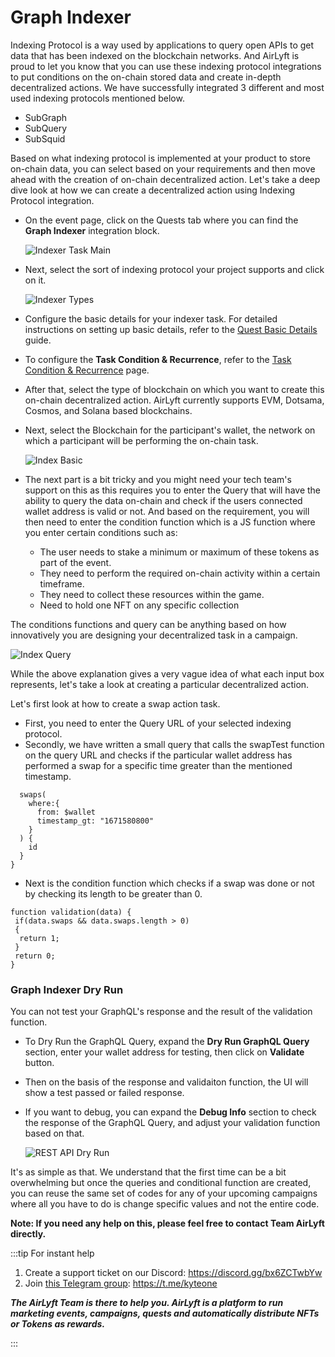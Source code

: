 # Graph Indexer

Indexing Protocol is a way used by applications to query open APIs to get data that has been indexed on the blockchain networks. And AirLyft is proud to let you know that you can use these indexing protocol integrations to put conditions on the on-chain stored data and create in-depth decentralized actions. We have successfully integrated 3 different and most used indexing protocols mentioned below.

- SubGraph
- SubQuery
- SubSquid

Based on what indexing protocol is implemented at your product to store on-chain data, you can select based on your requirements and then move ahead with the creation of on-chain decentralized action. Let's take a deep dive look at how we can create a decentralized action using Indexing Protocol integration.

- On the event page, click on the Quests tab where you can find the **Graph Indexer** integration block.

  ![Indexer Task Main](../../images/IndexerTaskMain.png)

- Next, select the sort of indexing protocol your project supports and click on it.

  ![Indexer Types](../../images/IndexerTaskOptions.png)

- Configure the basic details for your indexer task. For detailed instructions on setting up basic details, refer to the [Quest Basic Details](../quest-basic-details.md) guide.

- To configure the **Task Condition & Recurrence**, refer to the [Task Condition & Recurrence](../task-condition-and-recurrence.md) page.

- After that, select the type of blockchain on which you want to create this on-chain decentralized action. AirLyft currently supports EVM, Dotsama, Cosmos, and Solana based blockchains.

- Next, select the Blockchain for the participant's wallet, the network on which a participant will be performing the on-chain task.

  ![Index Basic](../../images/IndexerTaskBasic.png)

- The next part is a bit tricky and you might need your tech team's support on this as this requires you to enter the Query that will have the ability to query the data on-chain and check if the users connected wallet address is valid or not. And based on the requirement, you will then need to enter the condition function which is a JS function where you enter certain conditions such as:
  - The user needs to stake a minimum or maximum of these tokens as part of the event.
  - They need to perform the required on-chain activity within a certain timeframe.
  - They need to collect these resources within the game.
  - Need to hold one NFT on any specific collection

The conditions functions and query can be anything based on how innovatively you are designing your decentralized task in a campaign.

![Index Query](../../images/IndexerTaskQuery.png)

While the above explanation gives a very vague idea of what each input box represents, let's take a look at creating a particular decentralized action.

Let's first look at how to create a swap action task.

- First, you need to enter the Query URL of your selected indexing protocol.
- Secondly, we have written a small query that calls the swapTest function on the query URL and checks if the particular wallet address has performed a swap for a specific time greater than the mentioned timestamp.

```query swapTest($wallet: ID!) {
  swaps(
    where:{
      from: $wallet
      timestamp_gt: "1671580800"
    }
  ) {
    id
  }
}
```

- Next is the condition function which checks if a swap was done or not by checking its length to be greater than 0.

```
function validation(data) {
 if(data.swaps && data.swaps.length > 0)
 {
  return 1;
 }
 return 0;
}
```

### Graph Indexer Dry Run

You can not test your GraphQL's response and the result of the validation function. 

- To Dry Run the GraphQL Query, expand the **Dry Run GraphQL Query** section, enter your wallet address for testing, then click on **Validate** button.

- Then on the basis of the response and validaiton function, the UI will show a test passed or failed response.

- If you want to debug, you can expand the **Debug Info** section to check the response of the GraphQL Query, and adjust your validation function based on that.

  ![REST API Dry Run](../../images/IndexerTaskDryRun.png)

It's as simple as that. We understand that the first time can be a bit overwhelming but once the queries and conditional function are created, you can reuse the same set of codes for any of your upcoming campaigns where all you have to do is change specific values and not the entire code.

**Note: If you need any help on this, please feel free to contact Team AirLyft directly.**

:::tip For instant help

1. Create a support ticket on our Discord: https://discord.gg/bx6ZCTwbYw
2. Join [this Telegram group](https://t.me/kyteone): https://t.me/kyteone

**_The AirLyft Team is there to help you. AirLyft is a platform to run marketing events, campaigns, quests and automatically distribute NFTs or Tokens as rewards._**

:::
